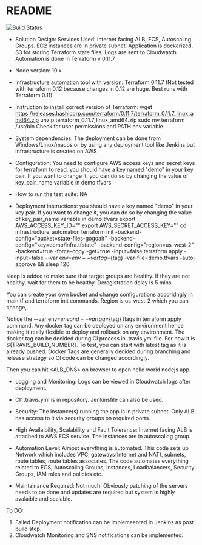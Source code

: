 # README
[![Build Status](https://travis-ci.org/deosha/gogoair-demo.svg?branch=master)](https://travis-ci.org/deosha/gogoair-demo)

* Solution Design: Services Used: Internet facing ALB, ECS, Autoscaling Groups. EC2 instances are in private subnet.
Application is dockerized. S3 for storing Terraform state files. Logs are sent to Cloudwatch. Automation is done in Terraform v 0.11.7

* Node version: 10.x

* Infrastructure automation tool with version: Terraform 0.11.7 (Not tested with terraform 0.12 because changes in 0.12 are huge. Best runs with Terraform 0.11)

* Instruction to install correct version of Terraform:
wget https://releases.hashicorp.com/terraform/0.11.7/terraform_0.11.7_linux_amd64.zip
unzip terraform_0.11.7_linux_amd64.zip
sudo mv terraform /usr/bin
Check for user permissions and PATH env variable

* System dependencies: The deployment can be done from Windows/Linux/macos or by using any deployment tool like Jenkins but infrastructure is created on AWS

* Configuration: You need to configure AWS access keys and secret keys for terraform to read. you should have a key named "demo" in your key pair. If you want to change it, you can do so by changing the value of key_pair_name variable in demo.tfvars

* How to run the test suite: NA

* Deployment instructions:
you should have a key named "demo" in your key pair. If you want to change it, you can do so by changing the value of key_pair_name variable in demo.tfvars
export AWS_ACCESS_KEY_ID=""
export AWS_SECRET_ACCESS_KEY=""
cd infrastructure_automation
terraform init -backend-config="bucket=state-files-gogoair" -backend-config="key=demo/infra.tfstate" -backend-config="region=us-west-2" -backend=true -force-copy -get=true -input=false
terraform apply -input=false --var env=${env} --var tag=${tag} -var-file=demo.tfvars -auto-approve && sleep 120

sleep is added to make sure that target groups are healthy. If they are not healthy, wait for them to be healthy. Deregistration delay is 5 mins.

You can create your own bucket and change configurations accoridngly in main.tf and terraform init commands. Region is us-west-2 which you can change,


Notice the --var env=${env} and --var tag=${tag} flags in terraform apply command. Any docker tag can be deployed on any environment hence making it really flexible to deploy and rollback on any environment.
The docker tag can be decided during CI process in .travis.yml file. For now it is ${TRAVIS_BUILD_NUMBER}. To test, you can start with latest tag as it is already pushed.
Docker Tags are generally decided during branching and release strategy so CI code can be changed accordingly.

Then you can hit <ALB_DNS> on browser to open hello world nodejs app.

* Logging and Monitoring: Logs can be viewed in Cloudwatch logs after deployment.

* CI: .travis.yml is in repository. Jenkinsfile can also be used.

* Security: The instance(s) running the app is in private subnet. Only ALB has access to it via security groups on required ports.

* High Availaibility, Scalability and Fault Tolerance: Internet facing ALB is attached to AWS ECS service. The instances are in autoscaling group.

* Automation Level: Almost everything is automated. This code sets up Network which includes VPC, gateways(Internet and NAT), subnets,
route tables, route tables associates. The code automates everything related to ECS, Autoscaling Groups, Instances, Loadbalancers, Security Groups, IAM roles and policies etc.

* Maintainance Required: Not much. Obviously patching of the servers needs to be done and updates are required but system is highly avalaible and scalable.

To DO:
1. Failed Deployment notification can be implemeented in Jenkins as post build step.
2. Cloudwatch Monitoring and SNS notifications can be implemented.


